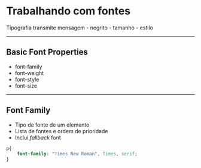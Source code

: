 # Trabalhando com fontes

Tipografia transmite mensagem
    - negrito
    - tamanho
    - estilo

------------------------------------------------------

## Basic Font Properties

* font-family
* font-weight
* font-style
* font-size

------------------------------------------------------

## Font Family

* Tipo de fonte de um elemento
* Lista de fontes e ordem de prioridade
* Inclui *fallback* font

```css
p{
    font-family: "Times New Roman", Times, serif;
}
```
